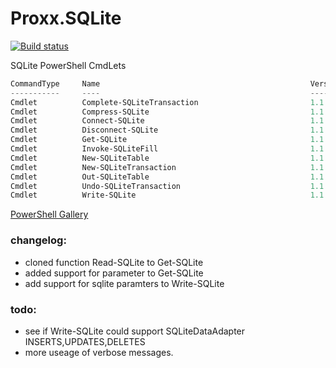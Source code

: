 # Proxx.SQLite

[![Build status](https://ci.appveyor.com/api/projects/status/jlqm3jv2hao310ml?svg=true)](https://ci.appveyor.com/project/Proxx/proxx-sqlite)

SQLite PowerShell CmdLets

``` powershell
CommandType     Name                                               Version    Source
-----------     ----                                               -------    ------
Cmdlet          Complete-SQLiteTransaction                         1.1.1.1    Proxx.SQLite
Cmdlet          Compress-SQLite                                    1.1.1.1    Proxx.SQLite
Cmdlet          Connect-SQLite                                     1.1.1.1    Proxx.SQLite
Cmdlet          Disconnect-SQLite                                  1.1.1.1    Proxx.SQLite
Cmdlet          Get-SQLite                                         1.1.1.1    Proxx.SQLite
Cmdlet          Invoke-SQLiteFill                                  1.1.1.1    Proxx.SQLite
Cmdlet          New-SQLiteTable                                    1.1.1.1    Proxx.SQLite
Cmdlet          New-SQLiteTransaction                              1.1.1.1    Proxx.SQLite
Cmdlet          Out-SQLiteTable                                    1.1.1.1    Proxx.SQLite
Cmdlet          Undo-SQLiteTransaction                             1.1.1.1    Proxx.SQLite
Cmdlet          Write-SQLite                                       1.1.1.1    Proxx.SQLite
```


[PowerShell Gallery](https://www.powershellgallery.com/packages/Proxx.SQLite/)



### changelog:
 - cloned function Read-SQLite to Get-SQLite
 - added support for parameter to Get-SQLite
 - add support for sqlite paramters to Write-SQLite


### todo:
 - see if Write-SQLite could support SQLiteDataAdapter INSERTS,UPDATES,DELETES 
 - more useage of verbose messages.
 
